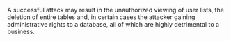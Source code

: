 A successful attack may result in the unauthorized viewing of user lists, the deletion of entire tables and, in certain cases the attacker gaining administrative rights to a database, all of which are highly detrimental to a business.
